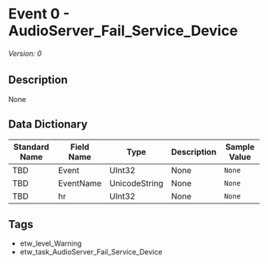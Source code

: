# Event 0 - AudioServer_Fail_Service_Device
###### Version: 0

## Description
None

## Data Dictionary
|Standard Name|Field Name|Type|Description|Sample Value|
|---|---|---|---|---|
|TBD|Event|UInt32|None|`None`|
|TBD|EventName|UnicodeString|None|`None`|
|TBD|hr|UInt32|None|`None`|

## Tags
* etw_level_Warning
* etw_task_AudioServer_Fail_Service_Device